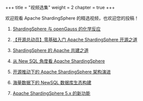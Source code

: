 +++
title = "视频选集"
weight = 2
chapter = true
+++

欢迎观看 Apache ShardingSphere 的精选视频，也欢迎您的投稿！

1. [ShardingSphere 与 openGauss 的化学反应](/cn/videos/opengauss/)

2. [【开源总动员】零基础入门 Apache ShardingSphere 开源之道](/cn/videos/opensource/)

3. [ShardingSphere 的 Apache 共建之道](/cn/videos/build/)  

4. [从 New SQL 角度看 Apache ShardingSphere](/cn/videos/new_sql/)

5. [开源推动下的 Apache ShardingSphere 架构演进](/cn/videos/evolution/)  

6. [海量数据下的 NewSQL 数据库生态构建](/cn/videos/ecosystem/)  

7. [Apache ShardingSphere 5.x 的新功能](/cn/videos/newfeature/)
